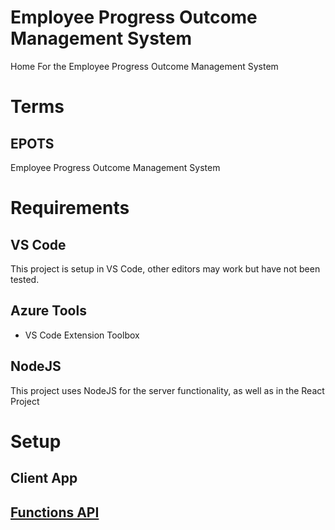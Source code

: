 # Employee Progress Outcome Management System 

Home For the Employee Progress Outcome Management System

# Terms 

## EPOTS
Employee Progress Outcome Management System

# Requirements

## VS Code
This project is setup in VS Code, other editors may work but have not been tested. 

## Azure Tools 
- VS Code Extension Toolbox 

## NodeJS
This project uses NodeJS for the server functionality, as well as in the React Project

# Setup 

## Client App 

## [Functions API](api/API.md)
